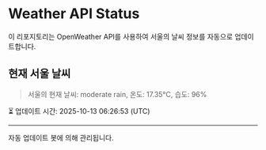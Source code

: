 
# Weather API Status

이 리포지토리는 OpenWeather API를 사용하여 서울의 날씨 정보를 자동으로 업데이트합니다.

## 현재 서울 날씨
> 서울의 현재 날씨: moderate rain, 온도: 17.35°C, 습도: 96%

⏳ 업데이트 시간: 2025-10-13 06:26:53 (UTC)

---
자동 업데이트 봇에 의해 관리됩니다.
